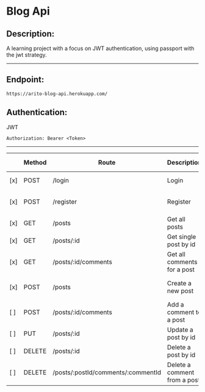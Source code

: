 # Blog Api

## Description:

A learning project with a focus on JWT authentication, using passport with the jwt strategy.

---

## Endpoint:

```
https://arito-blog-api.herokuapp.com/
```

## Authentication:
JWT
```
Authorization: Bearer <Token>
```
---

|     | Method | Route                              | Description                  | Body Format                       | Req Auth |
| --- | ------ | ---------------------------------- | ---------------------------- | --------------------------------- | :------: |
| [x] | POST   | /login                             | Login                        | { username, password }            | No       |
| [x] | POST   | /register                          | Register                     | { username, password, rpassword } | No       |
| [x] | GET    | /posts                             | Get all posts                |                   | 
| [x] | GET    | /posts/:id                         | Get single post by id        |                   |
| [x] | GET    | /posts/:id/comments                | Get all comments for a post  |                   |
| [x] | POST   | /posts                             | Create a new post            | { title, body [, publish:boolean] }   | Yes           |
| [ ] | POST   | /posts/:id/comments                | Add a comment to a post      | { name, comment } |
| [ ] | PUT    | /posts/:id                         | Update a post by id          |                   |
| [ ] | DELETE | /posts/:id                         | Delete a post by id          |                   |
| [ ] | DELETE | /posts/:postId/comments/:commentId | Delete a comment from a post |                   |
